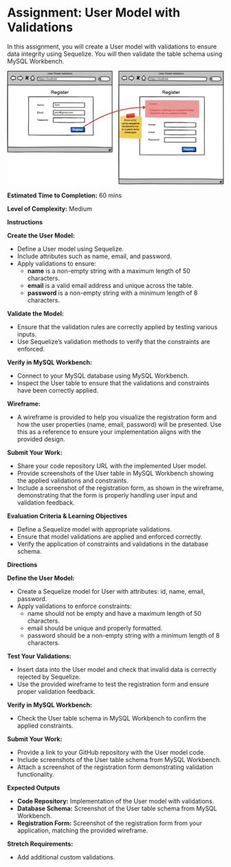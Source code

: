# Assignment: User Model with Validations

In this assignment, you will create a User model with validations to ensure data integrity using Sequelize. You will then validate the table schema using MySQL Workbench.

![../10%20-%20Assets/CCTV.png](../10%20-%20Assets/UserModelValidation.png)

**Estimated Time to Completion:** 60 mins

**Level of Complexity:** Medium

**Instructions**

**Create the User Model:**

- Define a User model using Sequelize.
- Include attributes such as name, email, and password.
- Apply validations to ensure:
    - **name** is a non-empty string with a maximum length of 50 characters.
    - **email** is a valid email address and unique across the table.
    - **password** is a non-empty string with a minimum length of 8 characters.

**Validate the Model:**

- Ensure that the validation rules are correctly applied by testing various inputs.
- Use Sequelize’s validation methods to verify that the constraints are enforced.

**Verify in MySQL Workbench:**

- Connect to your MySQL database using MySQL Workbench.
- Inspect the User table to ensure that the validations and constraints have been correctly applied.

**Wireframe:**

- A wireframe is provided to help you visualize the registration form and how the user properties (name, email, password) will be presented. Use this as a reference to ensure your implementation aligns with the provided design.

**Submit Your Work:**

- Share your code repository URL with the implemented User model.
- Provide screenshots of the User table in MySQL Workbench showing the applied validations and constraints.
- Include a screenshot of the registration form, as shown in the wireframe, demonstrating that the form is properly handling user input and validation feedback.

**Evaluation Criteria & Learning Objectives**

- Define a Sequelize model with appropriate validations.
- Ensure that model validations are applied and enforced correctly.
- Verify the application of constraints and validations in the database schema.

**Directions**

**Define the User Model:**

- Create a Sequelize model for User with attributes: id, name, email, password.
- Apply validations to enforce constraints:
    - name should not be empty and have a maximum length of 50 characters.
    - email should be unique and properly formatted.
    - password should be a non-empty string with a minimum length of 8 characters.

**Test Your Validations:**

- Insert data into the User model and check that invalid data is correctly rejected by Sequelize.
- Use the provided wireframe to test the registration form and ensure proper validation feedback.

**Verify in MySQL Workbench:**

- Check the User table schema in MySQL Workbench to confirm the applied constraints.

**Submit Your Work:**

- Provide a link to your GitHub repository with the User model code.
- Include screenshots of the User table schema from MySQL Workbench.
- Attach a screenshot of the registration form demonstrating validation functionality.

**Expected Outputs**

- **Code Repository:** Implementation of the User model with validations.
- **Database Schema:** Screenshot of the User table schema from MySQL Workbench.
- **Registration Form:** Screenshot of the registration form from your application, matching the provided wireframe.

**Stretch Requirements:**

- Add additional custom validations.
